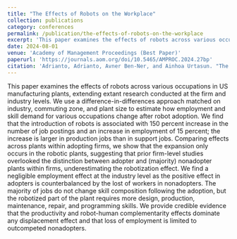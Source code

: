 ```yaml
---
title: "The Effects of Robots on the Workplace"
collection: publications
category: conferences
permalink: /publication/the-effects-of-robots-on-the-workplace
excerpt: 'This paper examines the effects of robots across various occupations in US manufacturing plants, extending extant research conducted at the firm and industry levels. We use a difference-in-differences approach matched on industry, commuting zone, and plant size to estimate how employment and skill demand for various occupations change after robot adoption. We find that the introduction of robots is associated with 150 percent increase in the number of job postings and an increase in employment of 15 percent; the increase is larger in production jobs than in support jobs. Comparing effects across plants within adopting firms, we show that the expansion only occurs in the robotic plants, suggesting that prior firm-level studies overlooked the distinction between adopter and (majority) nonadopter plants within firms, underestimating the robotization effect. We find a negligible employment effect at the industry level as the positive effect in adopters is counterbalanced by the lost of workers in nonadopters. The majority of jobs do not change skill composition following the adoption, but the robotized part of the plant requires more design, production, maintenance, repair, and programming skills. We provide credible evidence that the productivity and robot-human complementarity effects dominate any displacement effect and that loss of employment is limited to outcompeted nonadopters.'
date: 2024-08-01
venue: 'Academy of Management Proceedings (Best Paper)'
paperurl: 'https://journals.aom.org/doi/10.5465/AMPROC.2024.27bp'
citation: 'Adrianto, Adrianto, Avner Ben-Ner, and Ainhoa Urtasun. "The Effects of Robots on the Workplace." In Academy of Management Proceedings, vol. 2024, no. 1, p. 18345.'
---
```


This paper examines the effects of robots across various occupations in US manufacturing plants, extending extant research conducted at the firm and industry levels. We use a difference-in-differences approach matched on industry, commuting zone, and plant size to estimate how employment and skill demand for various occupations change after robot adoption. We find that the introduction of robots is associated with 150 percent increase in the number of job postings and an increase in employment of 15 percent; the increase is larger in production jobs than in support jobs. Comparing effects across plants within adopting firms, we show that the expansion only occurs in the robotic plants, suggesting that prior firm-level studies overlooked the distinction between adopter and (majority) nonadopter plants within firms, underestimating the robotization effect. We find a negligible employment effect at the industry level as the positive effect in adopters is counterbalanced by the lost of workers in nonadopters. The majority of jobs do not change skill composition following the adoption, but the robotized part of the plant requires more design, production, maintenance, repair, and programming skills. We provide credible evidence that the productivity and robot-human complementarity effects dominate any displacement effect and that loss of employment is limited to outcompeted nonadopters.
